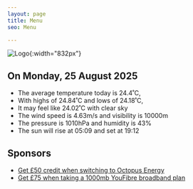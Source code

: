```yaml
---
layout: page
title: Menu
seo: Menu

---
```


![Logo](/images/logo.jpg){:width="832px"}

<!-- weather_marker starts -->
## On Monday, 25 August 2025

- The average temperature today is 24.4˚C,
- With highs of 24.84˚C and lows of 24.18˚C,
- It may feel like 24.02˚C with clear sky
- The wind speed is 4.63m/s and visibility is 10000m
- The pressure is 1010hPa and humidity is 43%
- The sun will rise at 05:09 and set at 19:12

<!-- weather_marker ends -->

## Sponsors

- [Get £50 credit when switching to Octopus Energy](https://bit.ly/3oD1nnS)
- [Get £75 when taking a 1000mb YouFibre broadband plan](https://aklam.io/91zWhU?)
